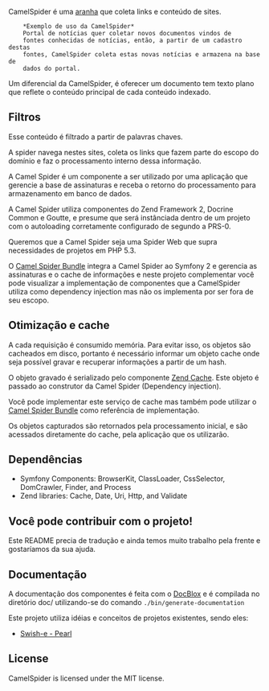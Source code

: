 
CamelSpider é uma [aranha](http://www.camel-spiders.net/) que coleta links e conteúdo de sites.

        *Exemplo de uso da CamelSpider*
        Portal de notícias quer coletar novos documentos vindos de
        fontes conhecidas de notícias, então, a partir de um cadastro destas
        fontes, CamelSpider coleta estas novas notícias e armazena na base de
        dados do portal.

Um diferencial da CamelSpider, é oferecer um documento tem texto plano
que reflete o conteúdo principal de cada conteúdo indexado.

## Filtros

Esse conteúdo é filtrado a partir de palavras chaves.

A spider navega nestes sites, coleta os links que fazem parte do escopo do domínio e faz o processamento interno dessa informação.

A Camel Spider é um componente a ser utilizado por uma aplicação que gerencie a base de assinaturas e receba o retorno do processamento para armazenamento em banco de dados.

A Camel Spider utiliza componentes do Zend Framework 2, Docrine Common e Goutte, e presume que será instânciada dentro de um projeto com o autoloading corretamente configurado de segundo a PRS-0.

Queremos que a Camel Spider seja uma Spider Web que supra necessidades de projetos em PHP 5.3.

O [Camel Spider Bundle](http://github.com/gpupo/CamelSpiderBundle) integra a Camel Spider ao Symfony 2 e gerencia as assinaturas e o cache de informações e neste projeto complementar você pode visualizar a implementação de componentes que a CamelSpider utiliza como dependency injection mas não os implementa por ser fora de seu escopo.


## Otimização e cache

A cada requisição é consumido memória.
Para evitar isso, os objetos são cacheados em disco, portanto é
necessário informar um objeto cache onde seja possível gravar e
recuperar informações a partir de um hash.


O objeto gravado é serializado pelo componente [Zend Cache](http://framework.zend.com/manual/en/zend.cache.html).
Este objeto é passado ao construtor da Camel Spider (Dependency
injection).

Você pode implementar este serviço de cache mas também pode utilizar o  [Camel Spider Bundle](http://github.com/gpupo/CamelSpiderBundle) como referência de implementação.


Os objetos capturados são retornados pela processamento inicial, e são
acessados diretamente do cache, pela aplicação que os utilizarão.

## Dependências

* Symfony Components: BrowserKit, ClassLoader, CssSelector, DomCrawler, Finder, and Process
* Zend libraries: Cache, Date, Uri, Http, and Validate



## Você pode contribuir com o projeto!

Este README precia de tradução e ainda temos muito trabalho pela frente e gostaríamos da sua ajuda.

## Documentação

A documentação dos componentes é feita com o [DocBlox](http://www.docblox-project.org/) 
e é compilada no diretório doc/ utilizando-se do comando
`./bin/generate-documentation`

Este projeto utiliza idéias e conceitos de projetos existentes, sendo eles:

* [Swish-e - Pearl](http://swish-e.org/docs/spider.html)


## License

CamelSpider is licensed under the MIT license. 

